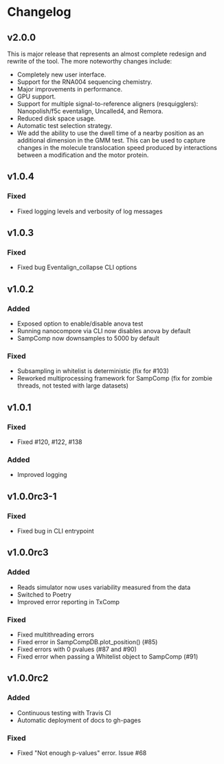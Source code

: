 # Changelog

## v2.0.0

This is major release that represents an almost complete redesign and rewrite of the tool. The more noteworthy changes include:

- Completely new user interface.
- Support for the RNA004 sequencing chemistry.
- Major improvements in performance.
- GPU support.
- Support for multiple signal-to-reference aligners (resquigglers): Nanopolish/f5c eventalign, Uncalled4, and Remora.
- Reduced disk space usage.
- Automatic test selection strategy.
- We add the ability to use the dwell time of a nearby position as an additional dimension in the GMM test. This can be used to capture changes in the molecule translocation speed produced by interactions between a modification and the motor protein.

## v1.0.4

### Fixed

- Fixed logging levels and verbosity of log messages

## v1.0.3

### Fixed

- Fixed bug Eventalign_collapse CLI options

## v1.0.2

### Added

- Exposed option to enable/disable anova test
- Running nanocompore via CLI now disables anova by default
- SampComp now downsamples to 5000 by default

### Fixed

- Subsampling in whitelist is deterministic (fix for #103)
- Reworked multiprocessing framework for SampComp (fix for zombie threads, not tested with large datasets)

## v1.0.1

### Fixed

- Fixed #120, #122, #138

### Added

- Improved logging

## v1.0.0rc3-1

### Fixed

- Fixed bug in CLI entrypoint

## v1.0.0rc3

### Added

- Reads simulator now uses variability measured from the data
- Switched to Poetry
- Improved error reporting in TxComp

### Fixed

- Fixed multithreading errors
- Fixed error in SampCompDB.plot_position() (#85)
- Fixed errors with 0 pvalues (#87 and #90)
- Fixed error when passing a Whitelist object to SampComp (#91)

## v1.0.0rc2

### Added

- Continuous testing with Travis CI
- Automatic deployment of docs to gh-pages

### Fixed

- Fixed "Not enough p-values" error. Issue #68
